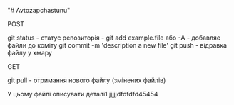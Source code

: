 "# Avtozapchastunu" 

POST

git status - статус репозиторія -
git add example.file або -А - добавляє файли до коміту
git commit -m  'description a new file'
git push - відравка файлу у хмару

GET

git pull - отримання нового файлу (змінених файлів)

У цьому файлі описувати деталі1
jjjjjdfdfdfd45454
